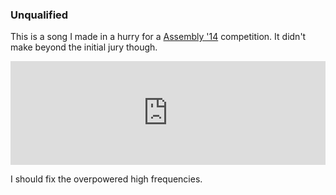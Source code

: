 ### Unqualified
This is a song I made in a hurry for a [Assembly '14](http://www.assembly.org/summer14/) competition. It didn't make beyond the initial jury though.

<iframe width="100%" height="166" scrolling="no" frameborder="no" src="https://w.soundcloud.com/player/?url=https%3A//api.soundcloud.com/tracks/161248414&amp;color=ff5500&amp;auto_play=false&amp;hide_related=false&amp;show_comments=true&amp;show_user=true&amp;show_reposts=false"></iframe>

I should fix the overpowered high frequencies.
